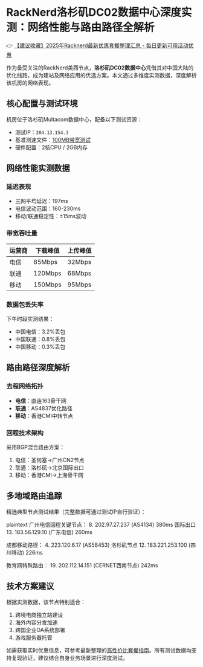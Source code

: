 # RackNerd洛杉矶DC02数据中心深度实测：网络性能与路由路径全解析

👉 [【建议收藏】2025年Racknerd最新优惠套餐整理汇总 - 每日更新可用活动优惠](https://bit.ly/Rack_Nerd)

作为备受关注的RackNerd美西节点，**洛杉矶DC02数据中心**凭借其对中国大陆的优化线路，成为建站及网络应用的优选方案。本文通过多维度实测数据，深度解析该机房的网络表现。

## 核心配置与测试环境
机房位于洛杉矶Multacom数据中心，配备以下测试资源：
- 测试IP：`204.13.154.3`
- 基准测速文件：[100MB带宽测试](https://bit.ly/Rack_Nerd)
- 硬件配置：2核CPU / 2GB内存

## 网络性能实测数据
### 延迟表现
- 三网平均延迟：197ms
- 电信波动范围：160-230ms
- 移动/联通稳定性：±15ms波动

### 带宽吞吐量
| 运营商 | 下载峰值 | 上传峰值 |
|--------|----------|----------|
| 电信   | 85Mbps   | 32Mbps   |
| 联通   | 120Mbps  | 68Mbps   | 
| 移动   | 150Mbps  | 95Mbps   |

### 数据包丢失率
下午时段实测结果：
- 中国电信：3.2%丢包
- 中国联通：0.8%丢包  
- 中国移动：0.3%丢包

## 路由路径深度解析
### 去程网络拓扑
- **电信**：直连163骨干网
- **联通**：AS4837优化路径
- **移动**：香港CMI中转节点

### 回程技术架构
采用BGP混合路由方案：
1. 电信：圣何塞→广州CN2节点
2. 联通：洛杉矶→北京国际出口
3. 移动：香港CMI→上海骨干网

## 多地域路由追踪
精选典型节点测试结果（完整数据可通过测试IP自行验证）：

plaintext
广州电信回程关键节点：
8. 202.97.27.237 (AS4134) 380ms 国际出口
13. 183.56.129.10 (广东电信) 260ms

成都移动路径：
4. 223.120.6.17 (AS58453) 洛杉矶节点
12. 183.221.253.100 (四川移动) 226ms

教育网特殊路由：
19. 202.112.14.151 (CERNET西南节点) 242ms

## 技术方案建议
根据实测数据，该节点特别适合：
1. 跨境电商独立站建设
2. 海外内容分发加速
3. 跨国企业OA系统部署
4. 游戏服务器托管

如需获取实时优惠信息，可参考最新整理的[高性价比套餐指南](https://bit.ly/Rack_Nerd)。所有测试数据均支持复现验证，建议结合自身业务场景进行深度测试。